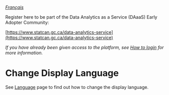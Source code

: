 _[Français](../../fr/InscrivezProjet)_

Register here to be part of the Data Analytics as a Service (DAaaS) Early Adopter Community:

[https://www.statcan.gc.ca/data-analytics-service](https://www.statcan.gc.ca/data-analytics-service) 

_If you have already been given access to the platform, see [How to login](Login.md) for more information._

# Change Display Language

See [Language](Language.md) page to find out how to change the display language.
